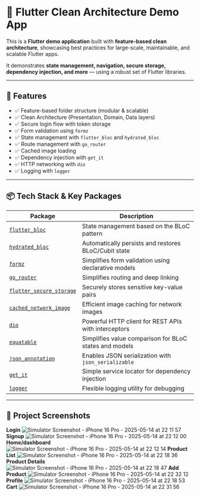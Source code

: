 # 🧱 Flutter Clean Architecture Demo App

This is a **Flutter demo application** built with **feature-based clean architecture**, showcasing best practices for large-scale, maintainable, and scalable Flutter apps.

It demonstrates **state management, navigation, secure storage, dependency injection, and more** — using a robust set of Flutter libraries.

---

## 🚀 Features

- ✅ Feature-based folder structure (modular & scalable)
- ✅ Clean Architecture (Presentation, Domain, Data layers)
- ✅ Secure login flow with token storage
- ✅ Form validation using `formz`
- ✅ State management with `flutter_bloc` and `hydrated_bloc`
- ✅ Route management with `go_router`
- ✅ Cached image loading
- ✅ Dependency injection with `get_it`
- ✅ HTTP networking with `dio`
- ✅ Logging with `logger`

---

## 📦 Tech Stack & Key Packages

| Package | Description |
|--------|-------------|
| [`flutter_bloc`](https://pub.dev/packages/flutter_bloc) | State management based on the BLoC pattern |
| [`hydrated_bloc`](https://pub.dev/packages/hydrated_bloc) | Automatically persists and restores BLoC/Cubit state |
| [`formz`](https://pub.dev/packages/formz) | Simplifies form validation using declarative models |
| [`go_router`](https://pub.dev/packages/go_router) | Simplifies routing and deep linking |
| [`flutter_secure_storage`](https://pub.dev/packages/flutter_secure_storage) | Securely stores sensitive key-value pairs |
| [`cached_network_image`](https://pub.dev/packages/cached_network_image) | Efficient image caching for network images |
| [`dio`](https://pub.dev/packages/dio) | Powerful HTTP client for REST APIs with interceptors |
| [`equatable`](https://pub.dev/packages/equatable) | Simplifies value comparison for BLoC states and models |
| [`json_annotation`](https://pub.dev/packages/json_annotation) | Enables JSON serialization with `json_serializable` |
| [`get_it`](https://pub.dev/packages/get_it) | Simple service locator for dependency injection |
| [`logger`](https://pub.dev/packages/logger) | Flexible logging utility for debugging |

---

## 🧱 Project Screenshots
  **Login**
![Simulator Screenshot - iPhone 16 Pro - 2025-05-14 at 22 11 57](https://github.com/user-attachments/assets/96603987-c8c9-4b38-a01c-00000e4774a5)
**Signup**
![Simulator Screenshot - iPhone 16 Pro - 2025-05-14 at 22 12 00](https://github.com/user-attachments/assets/ddf0f066-469b-490b-90f5-517f4a60f519)
**Home/dashboard**
![Simulator Screenshot - iPhone 16 Pro - 2025-05-14 at 22 12 14](https://github.com/user-attachments/assets/5aa54e9a-3210-45b7-9a67-f0e10853fdf5)
**Product List**
![Simulator Screenshot - iPhone 16 Pro - 2025-05-14 at 22 18 36](https://github.com/user-attachments/assets/b4c6bc56-9cf7-465a-85d8-6c42f57cd8d7)
**Product Details**
![Simulator Screenshot - iPhone 16 Pro - 2025-05-14 at 22 18 47](https://github.com/user-attachments/assets/877e1558-256d-4611-96c8-b078e2963f56)
**Add Product**
![Simulator Screenshot - iPhone 16 Pro - 2025-05-14 at 22 32 12](https://github.com/user-attachments/assets/5bd6d25e-5445-44ce-8c7d-82bf1304bd97)
**Profile**
![Simulator Screenshot - iPhone 16 Pro - 2025-05-14 at 22 18 53](https://github.com/user-attachments/assets/f567f1a1-5eee-4e25-a024-e85299cb6314)
**Cart**
![Simulator Screenshot - iPhone 16 Pro - 2025-05-14 at 22 31 56](https://github.com/user-attachments/assets/ead93df2-fda3-4482-abf9-32c709c1f222)






